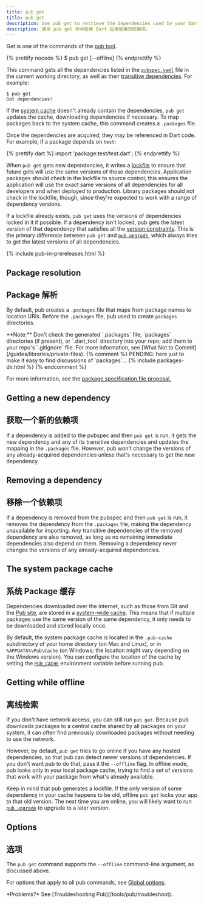 ```yaml
---
title: pub get
title: pub get
description: Use pub get to retrieve the dependencies used by your Dart application.
description: 使用 pub get 命令检索 Dart 应用使用的依赖项。
---
```


_Get_ is one of the commands of the [pub tool](/tools/pub/cmd).

{% prettify nocode %}
$ pub get [--offline]
{% endprettify %}

This command gets all the dependencies listed in the
[`pubspec.yaml`](/tools/pub/pubspec) file in the current working
directory, as well as their
[transitive dependencies](/tools/pub/glossary#transitive-dependency).
For example:

```terminal
$ pub get
Got dependencies!
```

If the [system cache](/tools/pub/glossary#system-cache)
doesn't already contain the dependencies, `pub get`
updates the cache,
downloading dependencies if necessary.
To map packages back to the system cache,
this command creates a `.packages` file.

Once the dependencies are acquired, they may be referenced in Dart code.
For example, if a package depends on `test`:

{% prettify dart %}
import 'package:test/test.dart';
{% endprettify %}

When `pub get` gets new dependencies, it writes a
[lockfile](/tools/pub/glossary#lockfile) to ensure that future
gets will use the same versions of those dependencies.
Application packages should check in the lockfile to source control;
this ensures the application will use the exact same versions
of all dependencies for all developers and when deployed to production.
Library packages should not check in the lockfile, though, since they're
expected to work with a range of dependency versions.

If a lockfile already exists, `pub get` uses the versions of dependencies
locked in it if possible. If a dependency isn't locked, pub gets the
latest version of that dependency that satisfies all the [version
constraints](/tools/pub/glossary#version-constraint).
This is the primary difference between `pub get` and
[`pub upgrade`](/tools/pub/cmd/pub-upgrade), which always tries to
get the latest versions of all dependencies.

{% include pub-in-prereleases.html %}

## Package resolution

## Package 解析

By default, pub creates a `.packages` file
that maps from package names to location URIs.
Before the `.packages` file, pub used to create `packages` directories.

<aside class="alert alert-info" markdown="1">
**Note:** Don't check the generated `.packages` file,
`packages` directories (if present), or
`.dart_tool` directory into your repo;
add them to your repo's `.gitignore` file.
For more information, see
[What Not to Commit](/guides/libraries/private-files).
{% comment %}
PENDING: here just to make it easy to find discussions of `packages`...
{% include packages-dir.html %}
{% endcomment %}
</aside>

For more information, see the
[package specification file proposal.](https://github.com/lrhn/dep-pkgspec/blob/master/DEP-pkgspec.md#proposal)


## Getting a new dependency

## 获取一个新的依赖项

If a dependency is added to the pubspec and then `pub get` is run,
it gets the new dependency and any of its transitive dependencies and
updates the mapping in the `.packages` file.
However, pub won't change the versions of any already-acquired
dependencies unless that's necessary to get the new dependency.


## Removing a dependency

## 移除一个依赖项

If a dependency is removed from the pubspec and then `pub get` is run,
it removes the dependency from the `.packages` file,
making the dependency unavailable for importing.
Any transitive dependencies of the removed dependency are also removed,
as long as no remaining immediate dependencies also depend on them.
Removing a dependency never changes the versions of any
already-acquired dependencies.


## The system package cache

## 系统 Package 缓存

Dependencies downloaded over the internet, such as those from Git and the
[Pub site]({{site.pub}}), are stored in a
[system-wide cache](/tools/pub/glossary#system-cache).
This means that if multiple packages use the same version of the
same dependency, it only needs to be
downloaded and stored locally once.

By default, the system package cache is located in the `.pub-cache`
subdirectory of your home directory (on Mac and Linux),
or in `%APPDATA%\Pub\Cache` (on Windows;
the location might vary depending on the Windows version).
You can configure the location of the cache by setting the
[`PUB_CACHE`](/tools/pub/environment-variables)
environment variable before running pub.


## Getting while offline

## 离线检索

If you don't have network access, you can still run `pub get`.
Because pub downloads packages to a central cache shared by all packages
on your system, it can often find previously downloaded packages
without needing to use the network.

However, by default, `pub get` tries to go online if you
have any hosted dependencies,
so that pub can detect newer versions of dependencies.
If you don't want pub to do that, pass it the `--offline` flag.
In offline mode, pub looks only in your local package cache,
trying to find a set of versions that work with your package from what's already
available.

Keep in mind that pub generates a lockfile. If the
only version of some dependency in your cache happens to be old,
offline `pub get` locks your app to that old version.
The next time you are online, you will likely want to
run [`pub upgrade`](/tools/pub/cmd/pub-upgrade) to upgrade to a later version.


## Options

## 选项

The `pub get` command supports the `--offline`
command-line argument, as discussed above.

For options that apply to all pub commands, see
[Global options](/tools/pub/cmd#global-options).

<aside class="alert alert-info" markdown="1">
*Problems?*
See [Troubleshooting Pub](/tools/pub/troubleshoot).
</aside>
